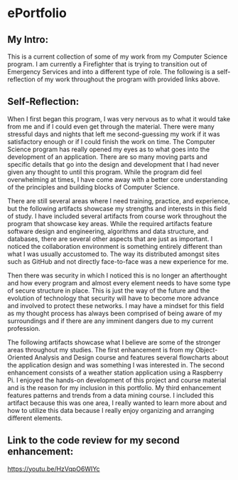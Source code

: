 # ePortfolio
## My Intro:
This is a current collection of some of my work from my Computer Science program. 
I am currently a Firefighter that is trying to transition out of Emergency Services
and into a different type of role. The following is a self-reflection of my work 
throughout the program with provided links above. 
      
## Self-Reflection:
When I first began this program, I was very nervous as to what it would take from me and if 
I could even get through the material. There were many stressful days and nights that left me 
second-guessing my work if it was satisfactory enough or if I could finish the work on time. 
The Computer Science program has really opened my eyes as to what goes into the development of an application. 
There are so many moving parts and specific details that go into the design and development that I 
had never given any thought to until this program. While the program did feel overwhelming at times, 
I have come away with a better core understanding of the principles and building blocks of Computer Science.

There are still several areas where I need training, practice, and experience, but the following artifacts showcase my strengths 
and interests in this field of study. I have included several artifacts from course work throughout the program that showcase 
key areas. While the required artifacts feature software design and engineering, algorithms and data structure, and databases, 
there are several other aspects that are just as important. I noticed the collaboration environment is something entirely 
different than what I was usually accustomed to. The way its distributed amongst sites such as GitHub and not directly 
face-to-face was a new experience for me. 

Then there was security in which I noticed this is no longer an afterthought and how every program and almost every element 
needs to have some type of secure structure in place. This is just the way of the future and the evolution of technology 
that security will have to become more advance and involved to protect these networks. I may have a mindset for this field 
as my thought process has always been comprised of being aware of my surroundings and if there are any imminent dangers 
due to my current profession. 

The following artifacts showcase what I believe are some of the stronger areas throughout my studies. The first enhancement 
is from my Object-Oriented Analysis and Design course and features several flowcharts about the application design and was 
something I was interested in. The second enhancement consists of a weather station application using a Raspberry Pi. I enjoyed 
the hands-on development of this project and course material and is the reason for my inclusion in this portfolio. My third 
enhancement features patterns and trends from a data mining course. I included this artifact because this was one area, I 
really wanted to learn more about and how to utilize this data because I really enjoy organizing and arranging different elements. 

## Link to the code review for my second enhancement:
https://youtu.be/HzVqpO6WIYc
